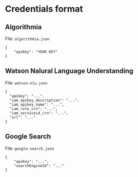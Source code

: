 # Credentials format

## Algorithmia

File: `algorithmia.json`

```
{
    "apiKey": "YOUR KEY"
}
```

## Watson Nalural Language Understanding

File: `watson-nlu.json`

```
{
  "apikey": "...",
  "iam_apikey_description": "...",
  "iam_apikey_name": "...",
  "iam_role_crn": "...",
  "iam_serviceid_crn": "...",
  "url": "..."
}
```

## Google Search

File: `google-search.json`

```
{
    "apiKey": "...",
    "searchEngineId": "..."
}
```